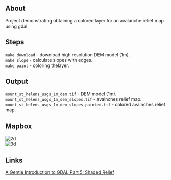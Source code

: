 ## About 

Project demonstrating obtaining a colored layer for an avalanche relief map using gdal.  

## Steps

`make download` - download high resolution DEM model (1m).  
`make slope` - calculate slopes with edges.  
`make paint` - coloring thelayer.  

## Output

`mount_st_helens_usgs_1m_dem.tif` - DEM model (1m).  
`mount_st_helens_usgs_1m_dem_slopes.tif` - avalnches relief map.  
`mount_st_helens_usgs_1m_dem_slopes_painted.tif` - colored avalnches relief map.  

## Mapbox

![2d](./img/2d.jpeg)  
![3d](./img/3d.jpeg)  

## Links

[A Gentle Introduction to GDAL Part 5: Shaded Relief](https://medium.com/@robsimmon/a-gentle-introduction-to-gdal-part-5-shaded-relief-ec29601db654
)